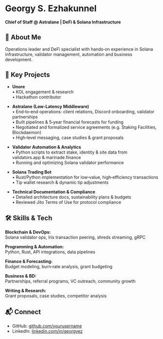 # Georgy S. Ezhakunnel
**Chief of Staff @ Astralane | DeFi & Solana Infrastructure**

## 🔹 About Me
Operations leader and DeFi specialist with hands‑on experience in Solana infrastructure, validator management, automation and business development.

## 🚀 Key Projects

- **Unore**  
  • KOL engagement & research  
  • Hackathon contributor

- **Astralane (Low‑Latency Middleware)**  
  • End‑to‑end operations: client relations, Discord onboarding, validator partnerships  
  • Built pipelines & 5‑year financial forecasts for funding  
  • Negotiated and formalized service agreements (e.g. Staking Facilities, Blockdaemon)  
  • High‑level messaging, case studies & grant proposals  

- **Validator Automation & Analytics**  
  • Python scripts to extract stake, identity & site data from validators.app & marinade.finance  
  • Running and optimizing Solana validator performance  

- **Solana Trading Bot**  
  • Rust/Python implementation for low‑value, high‑efficiency transactions  
  • Tip wallet research & dynamic tip adjustments

- **Technical Documentation & Compliance**  
  • Detailed architecture docs, sustainability plans & budgets  
  • Reviewed Jito Terms of Use for protocol compliance  


## 🛠️ Skills & Tech

**Blockchain & DevOps:**  
Solana validator ops, Iris transaction peering, shreds streaming, gRPC

**Programming & Automation:**  
Python, Rust, API integrations, data pipelines

**Finance & Forecasting:**  
Budget modeling, burn‑rate analysis, grant budgeting

**Business & BD:**  
Partnerships, referral programs, VC outreach, community growth

**Writing & Research:**  
Grant proposals, case studies, competitor analysis

## 📬 Connect

- GitHub: [github.com/yourusername](https://github.com/CrypOpsExplorer)  
- LinkedIn: [linkedin.com/in/georgyez](https://www.linkedin.com/in/georgy-s-ezhakunnel/)
